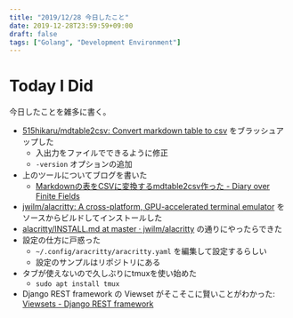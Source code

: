```yaml
---
title: "2019/12/28 今日したこと"
date: 2019-12-28T23:59:59+09:00
draft: false
tags: ["Golang", "Development Environment"]
---
```


# Today I Did

今日したことを雑多に書く。

* [515hikaru/mdtable2csv: Convert markdown table to csv](https://github.com/515hikaru/mdtable2csv) をブラッシュアップした
    * 入出力をファイルでできるように修正
    * `-version` オプションの追加
* 上のツールについてブログを書いた
    * [Markdownの表をCSVに変換するmdtable2csv作った \- Diary over Finite Fields](https://blog.515hikaru.net/entry/2019/12/28/183012)
* [jwilm/alacritty: A cross\-platform, GPU\-accelerated terminal emulator](https://github.com/jwilm/alacritty/) をソースからビルドしてインストールした
* [alacritty/INSTALL\.md at master · jwilm/alacritty](https://github.com/jwilm/alacritty/blob/master/INSTALL.md#building) の通りにやったらできた
* 設定の仕方に戸惑った
    * `~/.config/aracritty/aracritty.yaml` を編集して設定するらしい
    * 設定のサンプルはリポジトリにある
* タブが使えないので久しぶりにtmuxを使い始めた
    * `sudo apt install tmux`
* Django REST framework の Viewset がそこそこに賢いことがわかった: [Viewsets \- Django REST framework](https://www.django-rest-framework.org/api-guide/viewsets/)
